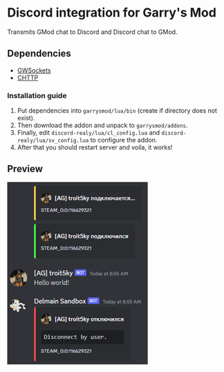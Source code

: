 # Discord integration for Garry's Mod

Transmits GMod chat to Discord and Discord chat to GMod.

## Dependencies

- [GWSockets](https://github.com/FredyH/GWSockets/releases/)
- [CHTTP](https://github.com/timschumi/gmod-chttp/releases)

### Installation guide
1. Put dependencies into `garrysmod/lua/bin` (create if directory does not exist).
2. Then download the addon and unpack to `garrysmod/addons`.
3. Finally, edit `discord-realy/lua/cl_config.lua` and `discord-realy/lua/sv_config.lua` to configure the addon. 
4. After that you should restart server and voila, it works!

## Preview
![preview](preview/1.png)
